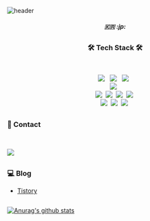 ![header](https://capsule-render.vercel.app/api?type=slice&color=auto&height=300&section=header&text=WELCOME&fontSize=90)
<br/>
<h5 align="center">🇰🇷 :jp: </h5>

<!-- Heading -->
## <h3 align="center"><b>🛠 Tech Stack 🛠</b></h3>
</br>
<p align="center">
<img src="https://img.shields.io/badge/HTML5-E34F26?style=flat-square&logo=HTML5&logoColor=white"/></a> &nbsp
<img src="https://img.shields.io/badge/CSS3-1572B6?style=flat-square&logo=CSS3&logoColor=white"/></a> &nbsp
<img src="https://img.shields.io/badge/JavaScript-F7DF1E?style=flat-square&logo=JavaScript&logoColor=white"/></a> &nbsp
</br>
<img src="https://img.shields.io/badge/MySQL-4479A1?style=flat-square&logo=MySQL&logoColor=white"/></a> &nbsp 
</br>
<img src="https://img.shields.io/badge/Python-3776AB?style=flat-square&logo=Python&logoColor=white"/></a>&nbsp 
<img src="https://img.shields.io/badge/PHP-777BB4?style=flat-square&logo=PHP&logoColor=black"/></a>&nbsp 
<img src="https://img.shields.io/badge/JAVA-007396?style=flat-square&logo=JAVA&logoColor=white"/></a>&nbsp 
<img src="https://img.shields.io/badge/Kotlin-0095D5?style=flat-square&logo=Kotlin&logoColor=white"/></a>&nbsp 
</br>
<img src="https://img.shields.io/badge/Django-092E20?style=flat-square&logo=Django&logoColor=white"/></a>&nbsp 
<img src="https://img.shields.io/badge/Laravel-FF2D20?style=flat-square&logo=Laravel&logoColor=white"/></a>&nbsp 
<img src="https://img.shields.io/badge/Bootstrap-7952B3?style=flat-square&logo=Bootstrap&logoColor=white"/></a>&nbsp 
</br>

<!--
# <h3 align="center"><b>:books: The book I studied</b></h3>
</br>
-->

## <h3><b>:mega: Contact</b></h3>
</br>

<a href="https://www.instagram.com/o.jonghwa/" target="_blank" rel="noreferrer noopener"><img src="https://img.shields.io/badge/Instagram-E4405F?style=flat-square&logo=Instagram&logoColor=white&link=https://www.instagram.com/o.jonghwa/"/></a>
  
## <h3><b>:computer: Blog</b></h3>

<a href="https://ojh-1221.tistory.com/category/IT" target="_blank" rel="noreferrer noopener">
<ul>
  <li>Tistory</li>
  </ul>
</a>

## 

[![Anurag's github stats](https://github-readme-stats.vercel.app/api?username=nexiom1221&show_icons=true&theme=dracula)
](https://github.com/anuraghazra/github-readme-stats)
